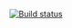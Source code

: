 [![Build status](https://ci.appveyor.com/api/projects/status/cb52ju3lb3nki3cg?svg=true)](https://ci.appveyor.com/project/AlexRV83/patterns-3-2)
